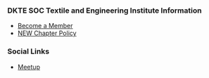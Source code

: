### DKTE SOC Textile and Engineering Institute Information
* [Become a Member](https://www.owasp.org/index.php/Membership)
* [NEW Chapter Policy](https://owasp.org/www-policy/operational/chapters)

### Social Links
* [Meetup](https://www.meetup.com/owasp-dkte-societys-textile-and-engineering-institute/)


